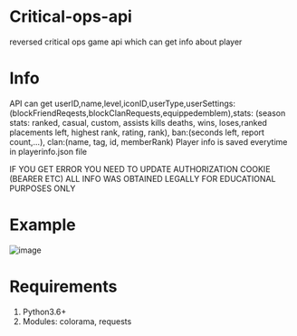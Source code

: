 # Critical-ops-api
reversed critical ops game api which can get info about player
# Info
API can get userID,name,level,iconID,userType,userSettings: (blockFriendReqests,blockClanRequests,equippedemblem),stats: (season stats: ranked, casual, custom, assists kills deaths, wins, loses,ranked placements left, highest rank, rating, rank), ban:(seconds left, report count,...), clan:(name, tag, id, memberRank)
Player info is saved everytime in playerinfo.json file

IF YOU GET ERROR YOU NEED TO UPDATE AUTHORIZATION COOKIE (BEARER ETC)
ALL INFO WAS OBTAINED LEGALLY
FOR EDUCATIONAL PURPOSES ONLY
# Example
![image](https://user-images.githubusercontent.com/70502697/138744147-3bc46fc2-ab75-4c1d-9817-8cb345ae9d39.png)
# Requirements
1. Python3.6+
2. Modules: colorama, requests
